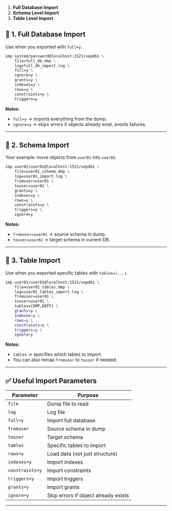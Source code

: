 1. **Full Database Import**
2. **Schema Level Import**
3. **Table Level Import**

## 🔹 1. **Full Database Import**

Use when you exported with `full=y`.

```bash
imp system/password@localhost:1521/xepdb1 \
    file=full_db.dmp \
    log=full_db_import.log \
    full=y \
    ignore=y \
    grants=y \
    indexes=y \
    rows=y \
    constraints=y \
    triggers=y
```

**Notes**:

* `full=y` → imports everything from the dump.
* `ignore=y` → skips errors if objects already exist, avoids failures.

---

## 🔹 2. **Schema Import**

Your example: move objects from `user01` into `user02`.

```bash
imp user02/user02@localhost:1521/xepdb1 \
    file=user01_schema.dmp \
    log=user01_import.log \
    fromuser=user01 \
    touser=user02 \
    grants=y \
    indexes=y \
    rows=y \
    constraints=y \
    triggers=y \
    ignore=y
```

**Notes**:

* `fromuser=user01` → source schema in dump.
* `touser=user02` → target schema in current DB.

---

## 🔹 3. **Table Import**

Use when you exported specific tables with `tables=(...)`.

```bash
imp user01/user01@localhost:1521/xepdb1 \
    file=user01_tables.dmp \
    log=user01_tables_import.log \
    fromuser=user01 \
    touser=user01 \
    tables=(EMP,DEPT) \
    grants=y \
    indexes=y \
    rows=y \
    constraints=y \
    triggers=y \
    ignore=y
```

**Notes**:

* `tables` → specifies which tables to import.
* You can also remap `fromuser` to `touser` if needed.

---

## ✅ Useful Import Parameters

| Parameter       | Purpose                              |
| --------------- | ------------------------------------ |
| `file`          | Dump file to read                    |
| `log`           | Log file                             |
| `full=y`        | Import full database                 |
| `fromuser`      | Source schema in dump                |
| `touser`        | Target schema                        |
| `tables`        | Specific tables to import            |
| `rows=y`        | Load data (not just structure)       |
| `indexes=y`     | Import indexes                       |
| `constraints=y` | Import constraints                   |
| `triggers=y`    | Import triggers                      |
| `grants=y`      | Import grants                        |
| `ignore=y`      | Skip errors if object already exists |

---